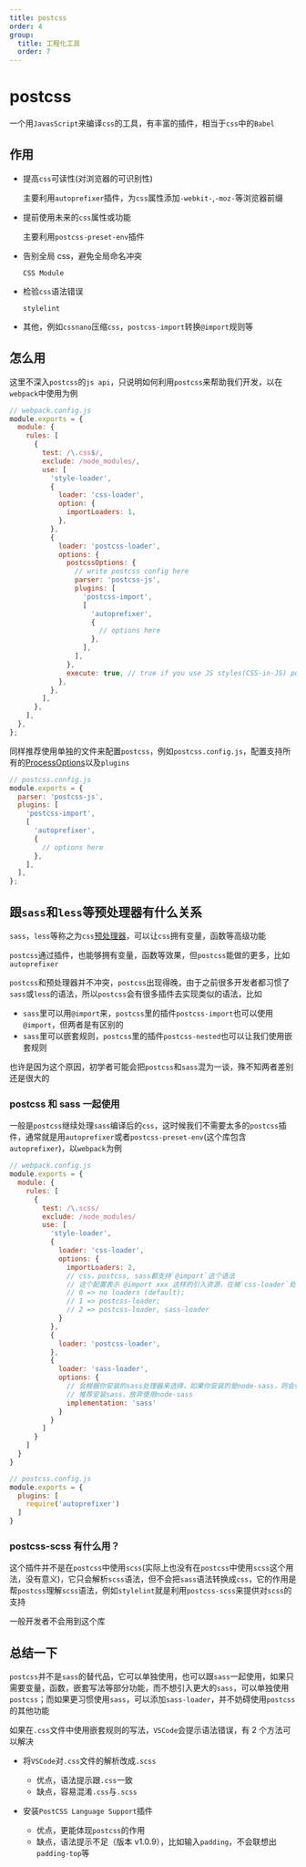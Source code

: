 ```yaml
---
title: postcss
order: 4
group:
  title: 工程化工具
  order: 7
---
```


# postcss

一个用`JavasScript`来编译`css`的工具，有丰富的插件，相当于`css`中的`Babel`

## 作用

- 提高`css`可读性(对浏览器的可识别性)

  主要利用`autoprefixer`插件，为`css`属性添加`-webkit-`,`-moz-`等浏览器前缀

- 提前使用未来的`css`属性或功能

  主要利用`postcss-preset-env`插件

- 告别全局 css，避免全局命名冲突

  `CSS Module`

- 检验`css`语法错误

  `stylelint`

- 其他，例如`cssnano`压缩`css`，`postcss-import`转换`@import`规则等

## 怎么用

这里不深入`postcss`的`js api`，只说明如何利用`postcss`来帮助我们开发，以在`webpack`中使用为例

```js
// webpack.config.js
module.exports = {
  module: {
    rules: [
      {
        test: /\.css$/,
        exclude: /node_modules/,
        use: [
          'style-loader',
          {
            loader: 'css-loader',
            option: {
              importLoaders: 1,
            },
          },
          {
            loader: 'postcss-loader',
            options: {
              postcssOptions: {
                // write postcss config here
                parser: 'postcss-js',
                plugins: [
                  'postcss-import',
                  [
                    'autoprefixer',
                    {
                      // options here
                    },
                  ],
                ],
              },
              execute: true, // true if you use JS styles(CSS-in-JS) postcss-js
            },
          },
        ],
      },
    ],
  },
};
```

同样推荐使用单独的文件来配置`postcss`，例如`postcss.config.js`，配置支持所有的[ProcessOptions](https://postcss.org/api/#processoptions)以及`plugins`

```js
// postcss.config.js
module.exports = {
  parser: 'postcss-js',
  plugins: [
    'postcss-import',
    [
      'autoprefixer',
      {
        // options here
      },
    ],
  ],
};
```

## 跟`sass`和`less`等预处理器有什么关系

`sass`，`less`等称之为`css`[预处理器](/css/pre-processors)，可以让`css`拥有变量，函数等高级功能

`postcss`通过插件，也能够拥有变量，函数等效果，但`postcss`能做的更多，比如`autoprefixer`

`postcss`和预处理器并不冲突，`postcss`出现得晚，由于之前很多开发者都习惯了`sass`或`less`的语法，所以`postcss`会有很多插件去实现类似的语法，比如

- `sass`里可以用`@import`来，`postcss`里的插件`postcss-import`也可以使用`@import`，但两者是有区别的
- `sass`里可以嵌套规则，`postcss`里的插件`postcss-nested`也可以让我们使用嵌套规则

也许是因为这个原因，初学者可能会把`postcss`和`sass`混为一谈，殊不知两者差别还是很大的

### postcss 和 sass 一起使用

一般是`postcss`继续处理`sass`编译后的`css`，这时候我们不需要太多的`postcss`插件，通常就是用`autoprefixer`或者`postcss-preset-env`(这个库包含`autoprefixer`)，以`webpack`为例

```js
// webpack.config.js
module.exports = {
  module: {
    rules: [
      {
        test: /\.scss/
        exclude: /node_modules/
        use: [
          'style-loader',
          {
            loader: 'css-loader',
            options: {
              importLoaders: 2,
              // css，postcss, sass都支持`@import`这个语法
              // 这个配置表示 @import xxx 这样的引入资源，在被`css-loader`处理之前，会被几个loader处理
              // 0 => no loaders (default);
              // 1 => postcss-loader;
              // 2 => postcss-loader, sass-loader
            }
          },
          {
            loader: 'postcss-loader',
          },
          {
            loader: 'sass-loader',
            options: {
              // 会根据你安装的sass处理器来选择，如果你安装的是node-sass，则会使用node-sass
              // 推荐安装sass，放弃使用node-sass
              implementation: 'sass'
            }
          }
        ]
      }
    ]
  }
}

// postcss.config.js
module.exports = {
  plugins: [
    require('autoprefixer')
  ]
}
```

### postcss-scss 有什么用？

这个插件并不是在`postcss`中使用`scss`(实际上也没有在`postcss`中使用`scss`这个用法，没有意义)，它只会解析`scss`语法，但不会把`sass`语法转换成`css`，它的作用是帮`postcss`理解`scss`语法，例如`stylelint`就是利用`postcss-scss`来提供对`scss`的支持

一般开发者不会用到这个库

## 总结一下

`postcss`并不是`sass`的替代品，它可以单独使用，也可以跟`sass`一起使用，如果只需要变量，函数，嵌套写法等部分功能，而不想引入更大的`sass`，可以单独使用`postcss`；而如果更习惯使用`sass`，可以添加`sass-loader`，并不妨碍使用`postcss`的其他功能

如果在`.css`文件中使用嵌套规则的写法，`VSCode`会提示语法错误，有 2 个方法可以解决

- 将`VSCode`对`.css`文件的解析改成`.scss`

  - 优点，语法提示跟`.css`一致
  - 缺点，容易混淆`.css`与`.scss`

- 安装`PostCSS Language Support`插件

  - 优点，更能体现`postcss`的作用
  - 缺点，语法提示不足（版本 v1.0.9），比如输入`padding`，不会联想出`padding-top`等

